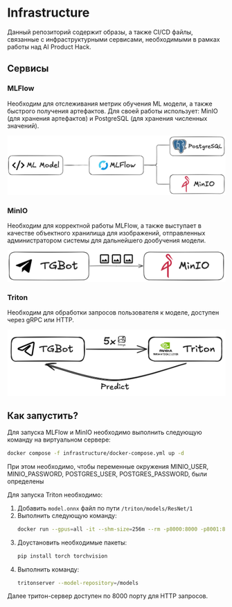 # Infrastructure

Данный репозиторий содержит образы, а также CI/CD файлы, связанные с инфраструктурными сервисами, необходимыми в рамках работы над AI Product Hack.

## Сервисы

### MLFlow

Необходим для отслеживания метрик обучения ML модели, а также быстрого получения артефактов. Для своей работы использует: MinIO (для хранения артефактов) и PostgreSQL (для хранения численных значений).

![](assets/mlflow_scheme.png)

### MinIO

Необходим для корректной работы MLFlow, а также выступает в качестве объектного хранилища для изображений, отправленных администратором системы для дальнейшего дообучения модели.

![](assets/tgbot_scheme.png)

### Triton

Необходим для обработки запросов пользователя к моделе, доступен через gRPC или HTTP.

![](assets/tgbot_triton_scheme.png)

## Как запустить?

Для запуска MLFlow и MinIO необходимо выполнить следующую команду на виртуальном сервере:

```bash
docker compose -f infrastructure/docker-compose.yml up -d
```

При этом необходимо, чтобы переменные окружения MINIO_USER, MINIO_PASSWORD, POSTGRES_USER, POSTGRES_PASSWORD, были определены

Для запуска Triton необходимо:
1. Добавить `model.onnx` файл по пути `/triton/models/ResNet/1`
2. Выполнить следующую команду:
    ```bash
    docker run --gpus=all -it --shm-size=256m --rm -p8000:8000 -p8001:8001 -p8002:8002 -v ./infrastructure/triton/models:/models nvcr.io/nvidia/tritonserver:24.08-py3
    ```
3. Доустановить необходимые пакеты:
    ```bash
    pip install torch torchvision
4. Выполнить команду:
    ```bash
    tritonserver --model-repository=/models
    ```

Далее тритон-сервер доступен по 8000 порту для HTTP запросов.
